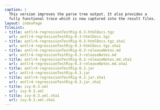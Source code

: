 ```yaml
---
caption: |
  This version improves the parse tree output. It also provides a
  fully functional trace which is now captured into the result files.
layout: indexPage
fileList:
- title: antlr4-regressionTestRig-0.3-htmlDocs.tgz
  url: antlr4-regressionTestRig-0.3-htmlDocs.tgz
- title: antlr4-regressionTestRig-0.3-htmlDocs.tgz.sha1
  url: antlr4-regressionTestRig-0.3-htmlDocs.tgz.sha1
- title: antlr4-regressionTestRig-0.3-releaseNotes.md
  url: antlr4-regressionTestRig-0.3-releaseNotes.md
- title: antlr4-regressionTestRig-0.3-releaseNotes.md.sha1
  url: antlr4-regressionTestRig-0.3-releaseNotes.md.sha1
- title: antlr4-regressionTestRig-0.3.jar
  url: antlr4-regressionTestRig-0.3.jar
- title: antlr4-regressionTestRig-0.3.jar.sha1
  url: antlr4-regressionTestRig-0.3.jar.sha1
- title: ivy-0.3.xml
  url: ivy-0.3.xml
- title: ivy-0.3.xml.sha1
  url: ivy-0.3.xml.sha1
---
```


